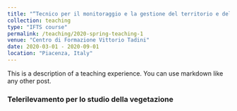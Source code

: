 ```yaml
---
title: "“Tecnico per il monitoraggio e la gestione del territorio e dell’ambiente – esperto dei processi geomatici"
collection: teaching
type: "IFTS course"
permalink: /teaching/2020-spring-teaching-1
venue: "Centro di Formazione Vittorio Tadini"
date: 2020-03-01 - 2020-09-01
location: "Piacenza, Italy"
---
```


This is a description of a teaching experience. You can use markdown like any other post.

### Telerilevamento per lo studio della vegetazione

